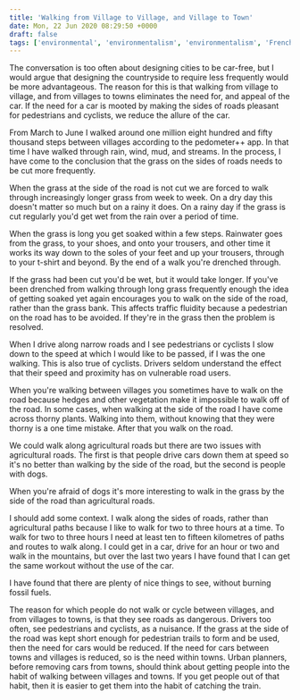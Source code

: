 ```yaml
---
title: 'Walking from Village to Village, and Village to Town'
date: Mon, 22 Jun 2020 08:29:50 +0000
draft: false
tags: ['environmental', 'environmentalism', 'environmentalism', 'French walks', 'London walks', 'pedestrian', 'rural', 'Swiss walks', 'walking']
---
```


The conversation is too often about designing cities to be car-free, but I would argue that designing the countryside to require less frequently would be more advantageous. The reason for this is that walking from village to village, and from villages to towns eliminates the need for, and appeal of the car. If the need for a car is mooted by making the sides of roads pleasant for pedestrians and cyclists, we reduce the allure of the car.

From March to June I walked around one million eight hundred and fifty thousand steps between villages according to the pedometer++ app. In that time I have walked through rain, wind, mud, and streams. In the process, I have come to the conclusion that the grass on the sides of roads needs to be cut more frequently.

When the grass at the side of the road is not cut we are forced to walk through increasingly longer grass from week to week. On a dry day this doesn't matter so much but on a rainy it does. On a rainy day if the grass is cut regularly you'd get wet from the rain over a period of time.

When the grass is long you get soaked within a few steps. Rainwater goes from the grass, to your shoes, and onto your trousers, and other time it works its way down to the soles of your feet and up your trousers, through to your t-shirt and beyond. By the end of a walk you're drenched through.

If the grass had been cut you'd be wet, but it would take longer. If you've been drenched from walking through long grass frequently enough the idea of getting soaked yet again encourages you to walk on the side of the road, rather than the grass bank. This affects traffic fluidity because a pedestrian on the road has to be avoided. If they're in the grass then the problem is resolved.

When I drive along narrow roads and I see pedestrians or cyclists I slow down to the speed at which I would like to be passed, if I was the one walking. This is also true of cyclists. Drivers seldom understand the effect that their speed and proximity has on vulnerable road users.

When you're walking between villages you sometimes have to walk on the road because hedges and other vegetation make it impossible to walk off of the road. In some cases, when walking at the side of the road I have come across thorny plants. Walking into them, without knowing that they were thorny is a one time mistake. After that you walk on the road.

We could walk along agricultural roads but there are two issues with agricultural roads. The first is that people drive cars down them at speed so it's no better than walking by the side of the road, but the second is people with dogs.

When you're afraid of dogs it's more interesting to walk in the grass by the side of the road than agricultural roads.

I should add some context. I walk along the sides of roads, rather than agricultural paths because I like to walk for two to three hours at a time. To walk for two to three hours I need at least ten to fifteen kilometres of paths and routes to walk along. I could get in a car, drive for an hour or two and walk in the mountains, but over the last two years I have found that I can get the same workout without the use of the car.

I have found that there are plenty of nice things to see, without burning fossil fuels.

The reason for which people do not walk or cycle between villages, and from villages to towns, is that they see roads as dangerous. Drivers too often, see pedestrians and cyclists, as a nuisance. If the grass at the side of the road was kept short enough for pedestrian trails to form and be used, then the need for cars would be reduced. If the need for cars between towns and villages is reduced, so is the need within towns. Urban planners, before removing cars from towns, should think about getting people into the habit of walking between villages and towns. If you get people out of that habit, then it is easier to get them into the habit of catching the train.